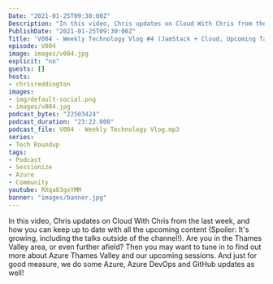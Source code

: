```yaml
---
Date: "2021-01-25T09:30:00Z"
Description: "In this video, Chris updates on Cloud With Chris from the last week, and how you can keep up to date with all the upcoming content (Spoiler: It's growing, including the talks outside of the channel!). Are you in the Thames Valley area, or even further afield? Then you may want to tune in to find out more about Azure Thames Valley and our upcoming sessions. And just for good measure, we do some Azure, Azure DevOps and GitHub updates as well!"
PublishDate: "2021-01-25T09:30:00Z"
Title: 'V004 - Weekly Technology Vlog #4 (JamStack + Cloud, Upcoming Talks and Tech News)'
episode: V004
image: images/v004.jpg
explicit: "no"
guests: []
hosts:
- chrisreddington
images:
- img/default-social.png
- images/v004.jpg
podcast_bytes: "22503424"
podcast_duration: "23:22.000"
podcast_file: V004 - Weekly Technology Vlog.mp3
series:
- Tech Roundup
tags:
- Podcast
- Sessionize
- Azure
- Community
youtube: RXqa83gxYMM
banner: "images/banner.jpg"
---
```

In this video, Chris updates on Cloud With Chris from the last week, and how you can keep up to date with all the upcoming content (Spoiler: It's growing, including the talks outside of the channel!). Are you in the Thames Valley area, or even further afield? Then you may want to tune in to find out more about Azure Thames Valley and our upcoming sessions. And just for good measure, we do some Azure, Azure DevOps and GitHub updates as well!
